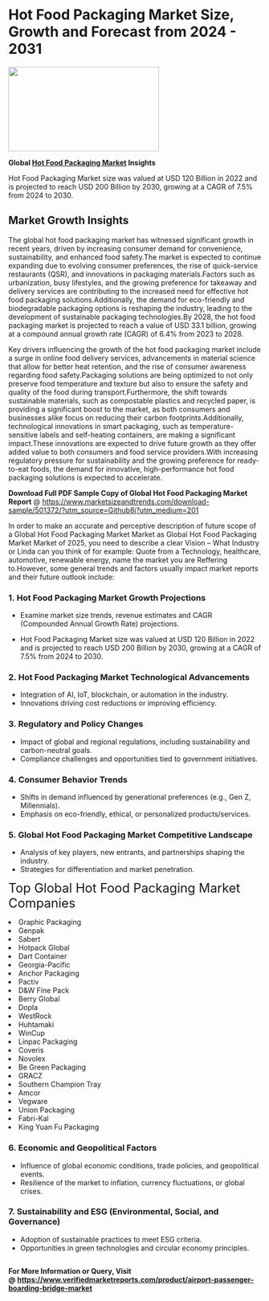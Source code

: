 <H1>Hot Food Packaging Market Size, Growth and Forecast from 2024 - 2031</H1><img class="aligncenter size-medium wp-image-584254" src="https://thirdeyenews.in/wp-content/uploads/2024/09/Global-Market-Research-300x168.jpeg" alt="" width="300" height="168" /><p><strong>Global&nbsp;<a href="https://www.marketsizeandtrends.com/download-sample/501372/?utm_source=Github8j?utm_medium=201">Hot Food Packaging Market</a> Insights</strong></p><p>Hot Food Packaging Market size was valued at USD 120 Billion in 2022 and is projected to reach USD 200 Billion by 2030, growing at a CAGR of 7.5% from 2024 to 2030.</p><p><h2>Market Growth Insights</h2> <p>The global hot food packaging market has witnessed significant growth in recent years, driven by increasing consumer demand for convenience, sustainability, and enhanced food safety.The market is expected to continue expanding due to evolving consumer preferences, the rise of quick-service restaurants (QSR), and innovations in packaging materials.Factors such as urbanization, busy lifestyles, and the growing preference for takeaway and delivery services are contributing to the increased need for effective hot food packaging solutions.Additionally, the demand for eco-friendly and biodegradable packaging options is reshaping the industry, leading to the development of sustainable packaging technologies.By 2028, the hot food packaging market is projected to reach a value of USD 33.1 billion, growing at a compound annual growth rate (CAGR) of 6.4% from 2023 to 2028.</p> <p>Key drivers influencing the growth of the hot food packaging market include a surge in online food delivery services, advancements in material science that allow for better heat retention, and the rise of consumer awareness regarding food safety.Packaging solutions are being optimized to not only preserve food temperature and texture but also to ensure the safety and quality of the food during transport.Furthermore, the shift towards sustainable materials, such as compostable plastics and recycled paper, is providing a significant boost to the market, as both consumers and businesses alike focus on reducing their carbon footprints.Additionally, technological innovations in smart packaging, such as temperature-sensitive labels and self-heating containers, are making a significant impact.These innovations are expected to drive future growth as they offer added value to both consumers and food service providers.With increasing regulatory pressure for sustainability and the growing preference for ready-to-eat foods, the demand for innovative, high-performance hot food packaging solutions is expected to accelerate.</p> <p><span class=""><strong>Download Full PDF Sample Copy of Global Hot Food Packaging Market Report</strong> @ <a href="https://www.marketsizeandtrends.com/download-sample/501372/?utm_source=Github8j?utm_medium=201" target="_blank">https://www.marketsizeandtrends.com/download-sample/501372/?utm_source=Github8j?utm_medium=201</a></span></p><p>In order to make an accurate and perceptive description of future scope of a Global&nbsp;Hot Food Packaging Market Market as Global&nbsp;Hot Food Packaging Market Market of 2025, you need to describe a clear Vision &ndash; What Industry or Linda can you think of for example: Quote from a Technology, healthcare, automotive, renewable energy, name the market you are Reffering to.However, some general trends and factors usually impact market reports and their future outlook include:</p><h3>1.&nbsp;<strong>Hot Food Packaging Market Growth Projections</strong></h3><ul><li>Examine market size trends, revenue estimates and CAGR (Compounded Annual Growth Rate) projections.</li><li><p>Hot Food Packaging Market size was valued at USD 120 Billion in 2022 and is projected to reach USD 200 Billion by 2030, growing at a CAGR of 7.5% from 2024 to 2030.</p></li></ul><h3>2.&nbsp;<strong>Hot Food Packaging Market Technological Advancements</strong></h3><ul><li>Integration of AI, IoT, blockchain, or automation in the industry.</li><li>Innovations driving cost reductions or improving efficiency.</li></ul><h3>3.&nbsp;<strong>Regulatory and Policy Changes</strong></h3><ul><li>Impact of global and regional regulations, including sustainability and carbon-neutral goals.</li><li>Compliance challenges and opportunities tied to government initiatives.</li></ul><h3>4.&nbsp;<strong>Consumer Behavior Trends</strong></h3><ul><li>Shifts in demand influenced by generational preferences (e.g., Gen Z, Millennials).</li><li>Emphasis on eco-friendly, ethical, or personalized products/services.</li></ul><h3>5.&nbsp;<strong>Global Hot Food Packaging Market Competitive Landscape</strong></h3><ul><li>Analysis of key players, new entrants, and partnerships shaping the industry.</li><li>Strategies for differentiation and market penetration.</li></ul><p data-pm-slice="1 1 []"><span style="color: inherit; font-family: inherit; font-size: 25px;">Top Global Hot Food Packaging Market Companies</span></p><div class="" data-test-id=""><p><li>Graphic Packaging</li><li> Genpak</li><li> Sabert</li><li> Hotpack Global</li><li> Dart Container</li><li> Georgia-Pacific</li><li> Anchor Packaging</li><li> Pactiv</li><li> D&W Fine Pack</li><li> Berry Global</li><li> Dopla</li><li> WestRock</li><li> Huhtamaki</li><li> WinCup</li><li> Linpac Packaging</li><li> Coveris</li><li> Novolex</li><li> Be Green Packaging</li><li> GRACZ</li><li> Southern Champion Tray</li><li> Amcor</li><li> Vegware</li><li> Union Packaging</li><li> Fabri-Kal</li><li> King Yuan Fu Packaging</li></p></div><h3>6.&nbsp;<strong>Economic and Geopolitical Factors</strong></h3><ul><li>Influence of global economic conditions, trade policies, and geopolitical events.</li><li>Resilience of the market to inflation, currency fluctuations, or global crises.</li></ul><h3>7.&nbsp;<strong>Sustainability and ESG (Environmental, Social, and Governance)</strong></h3><ul><li>Adoption of sustainable practices to meet ESG criteria.</li><li>Opportunities in green technologies and circular economy principles.</li></ul><h2><strong style="font-size: 14px;">For More Information or Query, Visit @&nbsp;</strong><a style="background-color: #ffffff; font-size: 14px;" href="https://www.marketsizeandtrends.com/report/hot-food-packaging-market/" target="_blank">https://www.verifiedmarketreports.com/product/airport-passenger-boarding-bridge-market</a></h2>